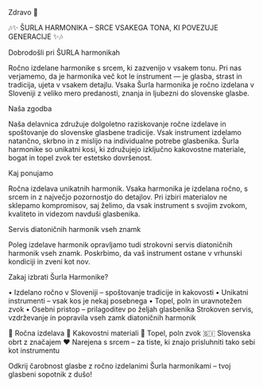 Zdravo 👋

🎶✨ ŠURLA HARMONIKA – SRCE VSAKEGA TONA, KI POVEZUJE GENERACIJE ✨🎶

Dobrodošli pri ŠURLA harmonikah 

Ročno izdelane harmonike s srcem, ki zazvenijo v vsakem tonu.
Pri nas  verjamemo, da je harmonika več kot le instrument — je glasba, strast in tradicija, ujeta v vsakem detajlu. Vsaka Šurla harmonika je ročno izdelana v Sloveniji z veliko mero predanosti, znanja in ljubezni do slovenske glasbe.

Naša zgodba

Naša delavnica združuje dolgoletno raziskovanje ročne izdelave in spoštovanje do slovenske glasbene tradicije. Vsak instrument izdelamo natančno, skrbno in z mislijo na individualne potrebe glasbenika. Šurla harmonike so unikatni kosi, ki združujejo izključno kakovostne materiale, bogat in topel zvok ter estetsko dovršenost.

Kaj ponujamo

Ročna izdelava unikatnih harmonik.
Vsaka harmonika je izdelana ročno, s srcem in z največjo pozornostjo do detajlov. Pri izbiri materialov ne sklepamo kompromisov, saj želimo, da vsak instrument s svojim zvokom, kvaliteto  in videzom navduši glasbenika.

Servis diatoničnih harmonik vseh znamk

Poleg izdelave harmonik opravljamo tudi strokovni servis diatoničnih harmonik vseh znamk. Poskrbimo, da vaš instrument ostane v vrhunski kondiciji in zveni kot nov.

Zakaj izbrati Šurla Harmonike?

•	Izdelano ročno v Sloveniji – spoštovanje tradicije in kakovosti
•	Unikatni instrumenti – vsak kos je nekaj posebnega
•	Topel, poln in uravnotežen zvok
•	Osebni pristop – prilagoditev po željah glasbenika
Strokoven servis, vzdrževanje in popravila vseh zamk diatoničnih harmonik

🔨 Ročna izdelava
🌲 Kakovostni materiali
🎼 Topel, poln zvok
🇸🇮 Slovenska obrt z značajem
❤️ Narejena s srcem – za tiste, ki znajo prisluhniti tako sebi kot instrumentu

Odkrij čarobnost glasbe z ročno izdelanimi Šurla harmonikami – tvoj glasbeni sopotnik z dušo!
